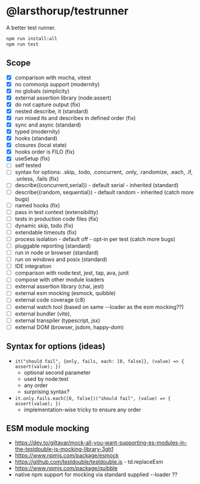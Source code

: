 # @larsthorup/testrunner

A better test runner.

```bash
npm run install:all
npm run test
```

## Scope

- [x] comparison with mocha, vitest
- [x] no commonjs support (modernity)
- [x] no globals (simplicity)
- [x] external assertion library (node:assert)
- [x] do not capture output (fix)
- [x] nested describe, it (standard)
- [x] run mixed its and describes in defined order (fix)
- [x] sync and async (standard)
- [x] typed (modernity)
- [x] hooks (standard)
- [x] closures (local state)
- [x] hooks order is FILO (fix)
- [x] useSetup (fix)
- [ ] self tested
- [ ] syntax for options: .skip, .todo, .concurrent, .only, .randomize, .each, .if, .unless, .fails (fix)
- [ ] describe({concurrent,serial}) - default serial - inherited (standard)
- [ ] describe({random, sequential}) - default random - inherited (catch more bugs)
- [ ] named hooks (fix)
- [ ] pass in test context (extensibility)
- [ ] tests in production code files (fix)
- [ ] dynamic skip, todo (fix)
- [ ] extendable timeouts (fix)
- [ ] process isolation - default off - opt-in per test (catch more bugs)
- [ ] pluggable reporting (standard)
- [ ] run in node or browser (standard)
- [ ] run on windows and posix (standard)
- [ ] IDE integration
- [ ] comparison with node:test, jest, tap, ava, junit
- [ ] compose with other module loaders
- [ ] external assertion library (chai, jest)
- [ ] external esm mocking (esmock, quibble)
- [ ] external code coverage (c8)
- [ ] external watch tool (based on same --loader as the esm mocking??)
- [ ] external bundler (vite),
- [ ] external transpiler (typescript, jsx)
- [ ] external DOM (browser, jsdom, happy-dom)

## Syntax for options (ideas)

- `it("should fail", {only, fails, each: [0, false]}, (value) => { assert(value); })`
  - optional second parameter
  - used by node:test
  - any order
  - surprising syntax?
- `it.only.fails.each([0, false])("should fail", (value) => { assert(value); })`
  - implementation-wise tricky to ensure any order

## ESM module mocking

- https://dev.to/giltayar/mock-all-you-want-supporting-es-modules-in-the-testdouble-js-mocking-library-3gh1
- https://www.npmjs.com/package/esmock
- https://github.com/testdouble/testdouble.js - td.replaceEsm
- https://www.npmjs.com/package/quibble
- native npm support for mocking via standard supplied --loader ??
